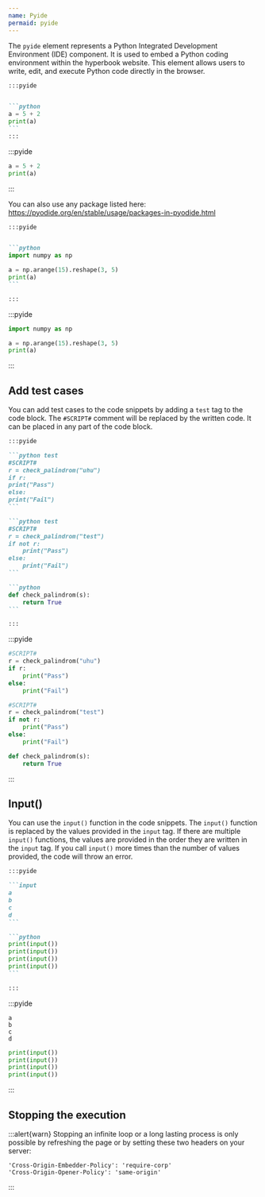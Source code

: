 ```yaml
---
name: Pyide
permaid: pyide
---
```


The `pyide` element represents a Python Integrated Development Environment (IDE) component.
It is used to embed a Python coding environment within the hyperbook website.
This element allows users to write, edit, and execute Python code directly in the browser.

````md
:::pyide


```python
a = 5 + 2
print(a)
```
:::


````

:::pyide


```python
a = 5 + 2
print(a)
```

:::

You can also use any package listed here: https://pyodide.org/en/stable/usage/packages-in-pyodide.html

````md
:::pyide


```python
import numpy as np

a = np.arange(15).reshape(3, 5)
print(a)
```

:::
````

:::pyide


```python
import numpy as np

a = np.arange(15).reshape(3, 5)
print(a)
```

:::

## Add test cases

You can add test cases to the code snippets by adding a `test` tag to the code block. The `#SCRIPT#` comment will be replaced by the written code. It can be placed in any part of the code block.

````md
:::pyide

```python test
#SCRIPT#
r = check_palindrom("uhu")
if r:
print("Pass")
else:
print("Fail")
```

```python test
#SCRIPT#
r = check_palindrom("test")
if not r:
    print("Pass")
else:
    print("Fail")
```

```python
def check_palindrom(s):
    return True
```

:::

````

:::pyide

```python test
#SCRIPT#
r = check_palindrom("uhu")
if r:
    print("Pass")
else:
    print("Fail")
```

```python test
#SCRIPT#
r = check_palindrom("test")
if not r:
    print("Pass")
else:
    print("Fail")
```

```python
def check_palindrom(s):
    return True
```

:::

## Input()

You can use the `input()` function in the code snippets. The `input()` function is replaced by the values provided in the `input` tag.
If there are multiple `input()` functions, the values are provided in the order they are written in the `input` tag.
If you call `input()` more times than the number of values provided, the code will throw an error.

````md
:::pyide

```input
a
b
c
d
```

```python
print(input())
print(input())
print(input())
print(input())
```

:::
````

:::pyide

```input
a
b
c
d
```

```python
print(input())
print(input())
print(input())
print(input())
```

:::

## Stopping the execution

:::alert{warn}
Stopping an infinite loop or a long lasting process is only possible by refreshing the page or by setting these two headers on your server:
```
'Cross-Origin-Embedder-Policy': 'require-corp'
'Cross-Origin-Opener-Policy': 'same-origin'
```
:::